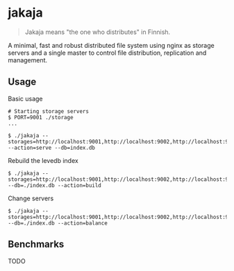 # jakaja

> Jakaja means "the one who distributes" in Finnish.

A minimal, fast and robust distributed file system using nginx as storage servers and a single master to control file distribution, replication and management.

## Usage

Basic usage

```
# Starting storage servers
$ PORT=9001 ./storage
...

$ ./jakaja --storages=http://localhost:9001,http://localhost:9002,http://localhost:9003 --action=serve --db=index.db
```

Rebuild the levedb index

```
$ ./jakaja --storages=http://localhost:9001,http://localhost:9002,http://localhost:9003 --db=./index.db --action=build
```

Change servers

```
$ ./jakaja --storages=http://localhost:9001,http://localhost:9002,http://localhost:9003 --db=./index.db --action=balance
```

## Benchmarks

TODO
